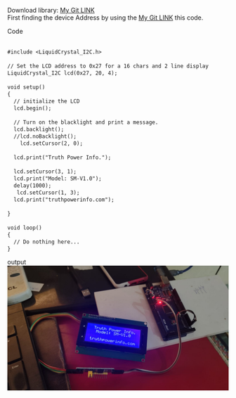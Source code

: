Download library: [My Git LINK](https://github.com/Dushyantsingh-ds/embedded/blob/main/Projects/Assets/Arduino-LiquidCrystal-I2C-library-master.zip) <br>
First finding the device Address by using the [My Git LINK](https://github.com/Dushyantsingh-ds/embedded/blob/main/Projects/Finding%20I2C%20connected%20devices%20with%20Ardunio.md) this code.

Code
```

#include <LiquidCrystal_I2C.h>

// Set the LCD address to 0x27 for a 16 chars and 2 line display
LiquidCrystal_I2C lcd(0x27, 20, 4);

void setup()
{
  // initialize the LCD
  lcd.begin();

  // Turn on the blacklight and print a message.
  lcd.backlight();
  //lcd.noBacklight();
    lcd.setCursor(2, 0);

  lcd.print("Truth Power Info.");
  
  lcd.setCursor(3, 1);
  lcd.print("Model: SM-V1.0");
  delay(1000);
   lcd.setCursor(1, 3);
  lcd.print("truthpowerinfo.com");
  
}

void loop()
{
  // Do nothing here...
}
```

output
![Photo](https://github.com/Dushyantsingh-ds/embedded/blob/main/Projects/Assets/i2c%20LCD%20project.jpeg)
